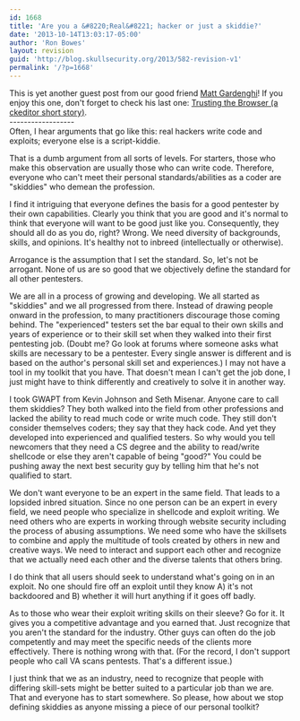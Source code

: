 ```yaml
---
id: 1668
title: 'Are you a &#8220;Real&#8221; hacker or just a skiddie?'
date: '2013-10-14T13:03:17-05:00'
author: 'Ron Bowes'
layout: revision
guid: 'http://blog.skullsecurity.org/2013/582-revision-v1'
permalink: '/?p=1668'
---
```


This is yet another guest post from our good friend [Matt Gardenghi](http://twitter.com/matt_gardenghi)! If you enjoy this one, don't forget to check his last one: [Trusting the Browser (a ckeditor short story)](/blog/?p=560).  
\------------------  
Often, I hear arguments that go like this: real hackers write code and exploits; everyone else is a script-kiddie.

That is a dumb argument from all sorts of levels. For starters, those who make this observation are usually those who can write code. Therefore, everyone who can't meet their personal standards/abilities as a coder are "skiddies" who demean the profession.

I find it intriguing that everyone defines the basis for a good pentester by their own capabilities. Clearly you think that you are good and it's normal to think that everyone will want to be good just like you. Consequently, they should all do as you do, right? Wrong. We need diversity of backgrounds, skills, and opinions. It's healthy not to inbreed (intellectually or otherwise).  
  
Arrogance is the assumption that I set the standard. So, let's not be arrogant. None of us are so good that we objectively define the standard for all other pentesters.

We are all in a process of growing and developing. We all started as "skiddies" and we all progressed from there. Instead of drawing people onward in the profession, to many practitioners discourage those coming behind. The "experienced" testers set the bar equal to their own skills and years of experience or to their skill set when they walked into their first pentesting job. (Doubt me? Go look at forums where someone asks what skills are necessary to be a pentester. Every single answer is different and is based on the author's personal skill set and experiences.) I may not have a tool in my toolkit that you have. That doesn't mean I can't get the job done, I just might have to think differently and creatively to solve it in another way.

I took GWAPT from Kevin Johnson and Seth Misenar. Anyone care to call them skiddies? They both walked into the field from other professions and lacked the ability to read much code or write much code. They still don't consider themselves coders; they say that they hack code. And yet they developed into experienced and qualified testers. So why would you tell newcomers that they need a CS degree and the ability to read/write shellcode or else they aren't capable of being "good?" You could be pushing away the next best security guy by telling him that he's not qualified to start.

We don't want everyone to be an expert in the same field. That leads to a lopsided inbred situation. Since no one person can be an expert in every field, we need people who specialize in shellcode and exploit writing. We need others who are experts in working through website security including the process of abusing assumptions. We need some who have the skillsets to combine and apply the multitude of tools created by others in new and creative ways. We need to interact and support each other and recognize that we actually need each other and the diverse talents that others bring.

I do think that all users should seek to understand what's going on in an exploit. No one should fire off an exploit until they know A) it's not backdoored and B) whether it will hurt anything if it goes off badly.

As to those who wear their exploit writing skills on their sleeve? Go for it. It gives you a competitive advantage and you earned that. Just recognize that you aren't the standard for the industry. Other guys can often do the job competently and may meet the specific needs of the clients more effectively. There is nothing wrong with that. (For the record, I don't support people who call VA scans pentests. That's a different issue.)

I just think that we as an industry, need to recognize that people with differing skill-sets might be better suited to a particular job than we are. That and everyone has to start somewhere. So please, how about we stop defining skiddies as anyone missing a piece of our personal toolkit?